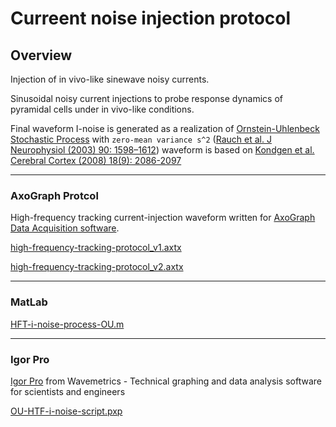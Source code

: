 # Curreent noise injection protocol


## Overview

Injection of in vivo-like sinewave noisy currents.

Sinusoidal noisy current injections to probe response dynamics of pyramidal cells under in vivo-like conditions.
 
Final waveform I-noise is generated as a realization of [Ornstein-Uhlenbeck Stochastic Process](https://www.sciencedirect.com/topics/mathematics/ornstein-uhlenbeck-process) with `zero-mean variance s^2` ([Rauch et al. J Neurophysiol (2003) 90: 1598–1612](https://journals.physiology.org/doi/abs/10.1152/jn.00293.2003))
waveform is based on [Kondgen et al. Cerebral Cortex (2008) 18(9): 2086-2097](https://academic.oup.com/cercor/article/18/9/2086/354095?login=true)

---

### AxoGraph Protcol

High-frequency tracking current-injection waveform written for [AxoGraph Data Acquisition software](https://axograph.com).


[high-frequency-tracking-protocol_v1.axtx](https://github.com/hamadaio/axograph-protocol/blob/main/high-frequency-tracking-protocol_v1.axtx)

[high-frequency-tracking-protocol_v2.axtx](https://github.com/hamadaio/axograph-protocol/blob/main/high-frequency-tracking-protocol_v2.axtx)

---

### MatLab

[HFT-i-noise-process-OU.m](https://github.com/hamadaio/axograph-protocol/blob/main/HFT-i-noise-process-OU.m)

---

### Igor Pro

[Igor Pro](https://www.wavemetrics.com) from Wavemetrics - Technical graphing and data analysis software for scientists and engineers

[OU-HTF-i-noise-script.pxp](https://github.com/hamadaio/neuroscience-ephys-scripts/blob/main/OU-HTF-i-noise-script.pxp)

